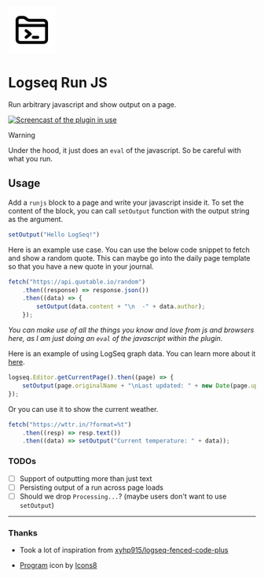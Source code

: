 ![Plugin Icon](./icon.png)

# Logseq Run JS

Run arbitrary javascript and show output on a page.

[![Screencast of the plugin in use](https://github.com/meain/logseq-plugin-runjs/assets/14259816/92d257e8-d99e-4742-ac73-d7d262473be5)](https://github.com/meain/logseq-plugin-runjs/assets/14259816/92d257e8-d99e-4742-ac73-d7d262473be5)

> [!WARNING]  
> Under the hood, it just does an `eval` of the javascript. So be careful with what you run.

## Usage

Add a `runjs` block to a page and write your javascript inside it. To
set the content of the block, you can call `setOutput` function with
the output string as the argument.

``` javascript
setOutput("Hello LogSeq!")
```

Here is an example use case. You can use the below code snippet to
fetch and show a random quote. This can maybe go into the daily page
template so that you have a new quote in your journal.

``` javascript
fetch("https://api.quotable.io/random")
    .then((response) => response.json())
    .then((data) => {
        setOutput(data.content + "\n  -" + data.author);
    });
```

*You can make use of all the things you know and love from js and
browsers here, as I am just doing an `eval` of the javascript within
the plugin.*

Here is an example of using LogSeq graph data. You can learn more
about it [here](https://plugins-doc.logseq.com/).

``` javascript
logseq.Editor.getCurrentPage().then((page) => {
    setOutput(page.originalName + "\nLast updated: " + new Date(page.updatedAt).toDateString());
});
```

Or you can use it to show the current weather.

``` javascript
fetch("https://wttr.in/?format=%t")
    .then((resp) => resp.text())
    .then((data) => setOutput("Current temperature: " + data));
```

### TODOs

- [ ] Support of outputting more than just text
- [ ] Persisting output of a run across page loads
- [ ] Should we drop `Processing...`? (maybe users don't want to use `setOutput`)

---

### Thanks

- Took a lot of inspiration from [xyhp915/logseq-fenced-code-plus](https://github.com/xyhp915/logseq-fenced-code-plus)

- <a target="_blank" href="https://icons8.com/icon/IRL1LOOrpdYO/program">Program</a> icon by <a target="_blank" href="https://icons8.com">Icons8</a>
